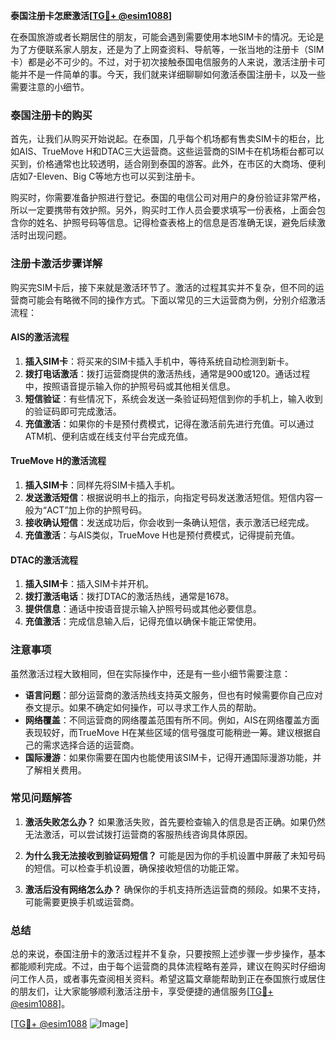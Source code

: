 **泰国注册卡怎麽激活[[TG💪+ @esim1088](https://t.me/s/esim1088)]**

在泰国旅游或者长期居住的朋友，可能会遇到需要使用本地SIM卡的情况。无论是为了方便联系家人朋友，还是为了上网查资料、导航等，一张当地的注册卡（SIM卡）都是必不可少的。不过，对于初次接触泰国电信服务的人来说，激活注册卡可能并不是一件简单的事。今天，我们就来详细聊聊如何激活泰国注册卡，以及一些需要注意的小细节。

### 泰国注册卡的购买

首先，让我们从购买开始说起。在泰国，几乎每个机场都有售卖SIM卡的柜台，比如AIS、TrueMove H和DTAC三大运营商。这些运营商的SIM卡在机场柜台都可以买到，价格通常也比较透明，适合刚到泰国的游客。此外，在市区的大商场、便利店如7-Eleven、Big C等地方也可以买到注册卡。

购买时，你需要准备护照进行登记。泰国的电信公司对用户的身份验证非常严格，所以一定要携带有效护照。另外，购买时工作人员会要求填写一份表格，上面会包含你的姓名、护照号码等信息。记得检查表格上的信息是否准确无误，避免后续激活时出现问题。

### 注册卡激活步骤详解

购买完SIM卡后，接下来就是激活环节了。激活的过程其实并不复杂，但不同的运营商可能会有略微不同的操作方式。下面以常见的三大运营商为例，分别介绍激活流程：

#### AIS的激活流程

1. **插入SIM卡**：将买来的SIM卡插入手机中，等待系统自动检测到新卡。
2. **拨打电话激活**：拨打运营商提供的激活热线，通常是900或120。通话过程中，按照语音提示输入你的护照号码或其他相关信息。
3. **短信验证**：有些情况下，系统会发送一条验证码短信到你的手机上，输入收到的验证码即可完成激活。
4. **充值激活**：如果你的卡是预付费模式，记得在激活前先进行充值。可以通过ATM机、便利店或在线支付平台完成充值。

#### TrueMove H的激活流程

1. **插入SIM卡**：同样先将SIM卡插入手机。
2. **发送激活短信**：根据说明书上的指示，向指定号码发送激活短信。短信内容一般为“ACT”加上你的护照号码。
3. **接收确认短信**：发送成功后，你会收到一条确认短信，表示激活已经完成。
4. **充值激活**：与AIS类似，TrueMove H也是预付费模式，记得提前充值。

#### DTAC的激活流程

1. **插入SIM卡**：插入SIM卡并开机。
2. **拨打激活电话**：拨打DTAC的激活热线，通常是1678。
3. **提供信息**：通话中按语音提示输入护照号码或其他必要信息。
4. **充值激活**：完成信息输入后，记得充值以确保卡能正常使用。

### 注意事项

虽然激活过程大致相同，但在实际操作中，还是有一些小细节需要注意：

- **语言问题**：部分运营商的激活热线支持英文服务，但也有时候需要你自己应对泰文提示。如果不确定如何操作，可以寻求工作人员的帮助。
- **网络覆盖**：不同运营商的网络覆盖范围有所不同。例如，AIS在网络覆盖方面表现较好，而TrueMove H在某些区域的信号强度可能稍逊一筹。建议根据自己的需求选择合适的运营商。
- **国际漫游**：如果你需要在国内也能使用该SIM卡，记得开通国际漫游功能，并了解相关费用。

### 常见问题解答

1. **激活失败怎么办？**
   如果激活失败，首先要检查输入的信息是否正确。如果仍然无法激活，可以尝试拨打运营商的客服热线咨询具体原因。

2. **为什么我无法接收到验证码短信？**
   可能是因为你的手机设置中屏蔽了未知号码的短信。可以检查手机设置，确保接收短信的功能正常。

3. **激活后没有网络怎么办？**
   确保你的手机支持所选运营商的频段。如果不支持，可能需要更换手机或运营商。

### 总结

总的来说，泰国注册卡的激活过程并不复杂，只要按照上述步骤一步步操作，基本都能顺利完成。不过，由于每个运营商的具体流程略有差异，建议在购买时仔细询问工作人员，或者事先查阅相关资料。希望这篇文章能帮助到正在泰国旅行或居住的朋友们，让大家能够顺利激活注册卡，享受便捷的通信服务[[TG💪+ @esim1088](https://t.me/s/esim1088)]。

[[TG💪+ @esim1088](https://t.me/s/esim1088) ![Image](https://i.postimg.cc/4NQfJmqS/Snipaste-2025-05-13-00-14-12.png)]
